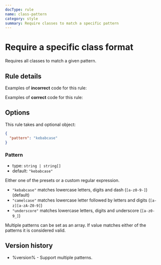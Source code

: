 ```yaml
---
docType: rule
name: class-pattern
category: style
summary: Require classes to match a specific pattern
---
```


# Require a specific class format

Requires all classes to match a given pattern.

## Rule details

Examples of **incorrect** code for this rule:

<validate name="incorrect" rules="class-pattern">
    <div class="fooBar"></foobar>
</validate>

Examples of **correct** code for this rule:

<validate name="correct" rules="class-pattern">
    <div class="foo-bar"></div>
</validate>

## Options

This rule takes and optional object:

```json
{
  "pattern": "kebabcase"
}
```

### Pattern

- type: `string | string[]`
- default: `"kebabcase"`

Either one of the presets or a custom regular expression.

- `"kebabcase"` matches lowercase letters, digits and dash (`[a-z0-9-]`) (default)
- `"camelcase"` matches lowercase letter followed by letters and digits (`[a-z][a-zA-Z0-9]`)
- `"underscore"` matches lowercase letters, digits and underscore (`[a-z0-9_]`)

Multiple patterns can be set as an array.
If value matches either of the patterns it is considered valid.

## Version history

- %version% - Support multiple patterns.
